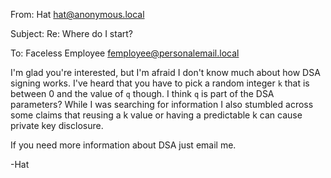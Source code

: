 From: Hat <hat@anonymous.local>

Subject: Re: Where do I start?

To: Faceless Employee <femployee@personalemail.local>

I'm glad you're interested, but I'm afraid I don't know much about how DSA
signing works. I've heard that you have to pick a random integer `k` that is
between 0 and the value of `q` though. I think `q` is part of the DSA
parameters? While I was searching for information I also stumbled across some
claims that reusing a k value or having a predictable k can cause private key
disclosure.

If you need more information about DSA just email me.

-Hat
